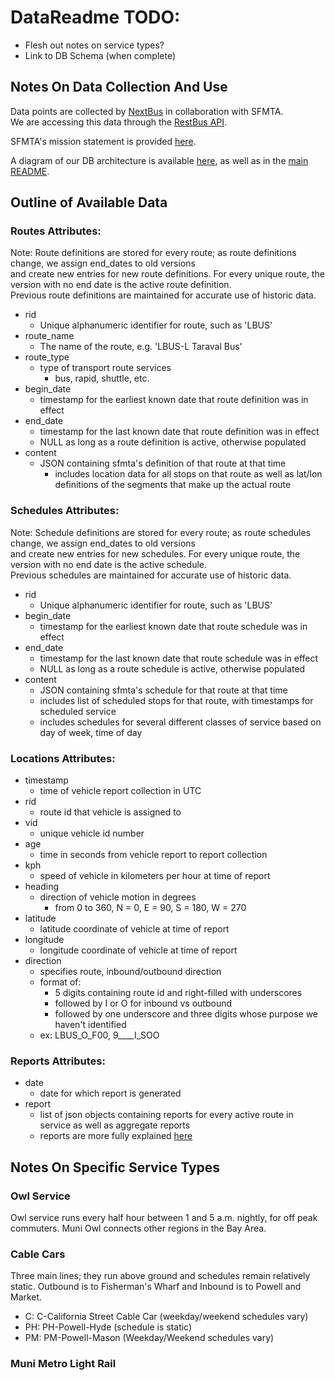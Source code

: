# DataReadme TODO: 

- Flesh out notes on service types?
- Link to DB Schema (when complete)

## Notes On Data Collection And Use

Data points are collected by [NextBus][nextbus] in collaboration with SFMTA.\
We are accessing this data through the [RestBus API][restbus].

SFMTA's mission statement is provided [here][mission].

A diagram of our DB architecture is available [here][db], as well as in the [main README][readme].

## Outline of Available Data

### Routes Attributes:

Note: Route definitions are stored for every route; as route definitions change, we assign end_dates to old versions\
and create new entries for new route definitions. For every unique route, the version with no end date is the active route definition.\
Previous route definitions are maintained for accurate use of historic data.

- rid
    - Unique alphanumeric identifier for route, such as 'LBUS'
- route_name
    - The name of the route, e.g. 'LBUS-L Taraval Bus'
- route_type
    - type of transport route services
      - bus, rapid, shuttle, etc.
- begin_date
    - timestamp for the earliest known date that route definition was in effect
- end_date
    - timestamp for the last known date that route definition was in effect
    - NULL as long as a route definition is active, otherwise populated
- content
  - JSON containing sfmta's definition of that route at that time
    - includes location data for all stops on that route as well as lat/lon definitions of the segments that make up the actual route

### Schedules Attributes:

Note: Schedule definitions are stored for every route; as route schedules change, we assign end_dates to old versions\
and create new entries for new schedules. For every unique route, the version with no end date is the active schedule.\
Previous schedules are maintained for accurate use of historic data.

- rid
  - Unique alphanumeric identifier for route, such as 'LBUS'
- begin_date
    - timestamp for the earliest known date that route schedule was in effect
- end_date
    - timestamp for the last known date that route schedule was in effect
    - NULL as long as a route schedule is active, otherwise populated
- content
  - JSON containing sfmta's schedule for that route at that time
  - includes list of scheduled stops for that route, with timestamps for scheduled service
  - includes schedules for several different classes of service based on day of week, time of day

### Locations Attributes:

- timestamp
  - time of vehicle report collection in UTC
- rid
  - route id that vehicle is assigned to
- vid
  - unique vehicle id number
- age
  - time in seconds from vehicle report to report collection
- kph
  - speed of vehicle in kilometers per hour at time of report
- heading
  - direction of vehicle motion in degrees
    - from 0 to 360, N = 0, E = 90, S = 180, W = 270
- latitude
  - latitude coordinate of vehicle at time of report
- longitude
  - longitude coordinate of vehicle at time of report
- direction
  - specifies route, inbound/outbound direction
  - format of: 
    - 5 digits containing route id and right-filled with underscores
    - followed by I or O for inbound vs outbound
    - followed by one underscore and three digits whose purpose we haven't identified
  - ex: LBUS_O_F00, 9____I_SOO

### Reports Attributes:

- date
  - date for which report is generated
- report
  - list of json objects containing reports for every active route in service as well as aggregate reports
  - reports are more fully explained [here][reports]
        
## Notes On Specific Service Types

### Owl Service

Owl service runs every half hour between 1 and 5 a.m. nightly, for off peak commuters. Muni Owl connects other regions in the Bay Area.

### Cable Cars

Three main lines; they run above ground and schedules remain relatively static. Outbound is to Fisherman's Wharf and Inbound is to Powell and Market.
- C: C-California Street Cable Car (weekday/weekend schedules vary)
- PH: PH-Powell-Hyde (schedule is static)
- PM: PM-Powell-Mason (Weekday/Weekend schedules vary)

### Muni Metro Light Rail


[nextbus]: https://www.nextbus.com/
[mission]: https://www.sfmta.com/about-us/sfmta-strategic-plan/mission-vision
[restbus]: http://restbus.info/
[db]: https://raw.githubusercontent.com/Lambda-School-Labs/sfmta-data-analysis-ds/master/images/architecture_diagram.png
[readme]: README.md
[reports]: https://github.com/Lambda-School-Labs/sfmta-data-analysis-ds/blob/master/AWS_Lambda/Report_Generation/report_data_structure.md
